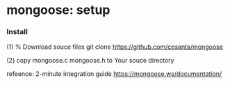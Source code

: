 mongoose: setup
===============


### Install
(1) % Download souce files
git clone https://github.com/cesanta/mongoose

(2) copy  mongoose.c  mongoose.h  to Your souce directory

refeence:
2-minute integration guide
https://mongoose.ws/documentation/
